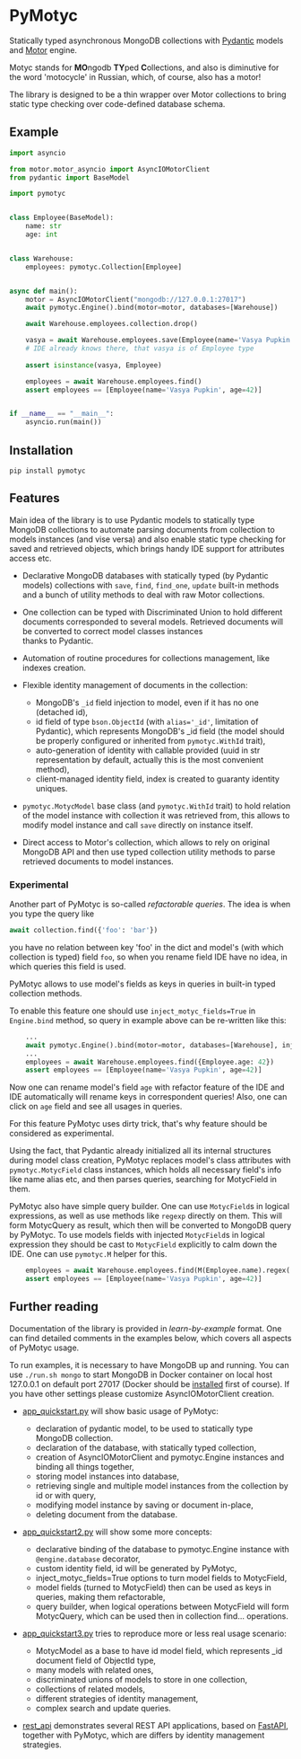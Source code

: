# PyMotyc

Statically typed asynchronous MongoDB collections with [Pydantic](https://pydantic-docs.helpmanual.io/) models and [Motor](https://motor.readthedocs.io/) engine.

Motyc stands for **MO**ngodb **TY**ped **C**ollections, and also is diminutive for the word 'motocycle' in Russian, 
which, of course, also has a motor!

The library is designed to be a thin wrapper over Motor collections to bring static type 
checking over code-defined database schema.


## Example

```python
import asyncio

from motor.motor_asyncio import AsyncIOMotorClient
from pydantic import BaseModel

import pymotyc


class Employee(BaseModel):
    name: str
    age: int


class Warehouse:
    employees: pymotyc.Collection[Employee]


async def main():
    motor = AsyncIOMotorClient("mongodb://127.0.0.1:27017")
    await pymotyc.Engine().bind(motor=motor, databases=[Warehouse])

    await Warehouse.employees.collection.drop()

    vasya = await Warehouse.employees.save(Employee(name='Vasya Pupkin', age=42)) 
    # IDE already knows there, that vasya is of Employee type
    
    assert isinstance(vasya, Employee) 

    employees = await Warehouse.employees.find()
    assert employees == [Employee(name='Vasya Pupkin', age=42)]


if __name__ == "__main__":
    asyncio.run(main())

```

## Installation

```
pip install pymotyc
```

## Features

Main idea of the library is to use Pydantic models to statically type MongoDB collections 
to automate parsing documents from collection to models instances (and vise versa) and also
enable static type checking for saved and retrieved objects, which brings handy IDE support 
for attributes access etc.

- Declarative MongoDB databases with statically typed (by Pydantic models) collections 
  with `save`, `find`, `find_one`, `update` built-in methods and a bunch of utility methods 
  to deal with raw Motor collections.

  
- One collection can be typed with Discriminated Union to hold different documents corresponded 
  to several models. Retrieved documents will be converted to correct model classes instances  
  thanks to Pydantic.

  
- Automation of routine procedures for collections management, like indexes creation.


- Flexible identity management of documents in the collection:
    * MongoDB's `_id` field injection to model, even if it has no one (detached id),
    * id field of type `bson.ObjectId` (with `alias='_id'`, limitation of Pydantic), which represents MongoDB's _id field 
      (the model should be properly configured or inherited from `pymotyc.WithId` trait),
    * auto-generation of identity with callable provided (uuid in str representation by default, actually this is the most convenient method),
    * client-managed identity field, index is created to guaranty identity uniques. 


- `pymotyc.MotycModel` base class (and `pymotyc.WithId` trait) to hold relation of the model instance with
  collection it was retrieved from, this allows to modify model instance and call `save` directly on 
  instance itself.

  
- Direct access to Motor's collection, which allows to rely on original MongoDB API and then use typed
  collection utility methods to parse retrieved documents to model instances.

### Experimental

Another part of PyMotyc is so-called *refactorable queries*. The idea is when you type the query like

```python
await collection.find({'foo': 'bar'})
```

you have no relation between key 'foo' in the dict and model's (with which collection is typed) field `foo`,
so when you rename field IDE have no idea, in which queries this field is used.

PyMotyc allows to use model's fields as keys in queries in built-in typed collection methods.

To enable this feature one should use `inject_motyc_fields=True` in `Engine.bind` method, 
so query in example above can be re-written like this:

```python
    ...
    await pymotyc.Engine().bind(motor=motor, databases=[Warehouse], inject_motyc_fields=True)
    ...
    employees = await Warehouse.employees.find({Employee.age: 42})
    assert employees == [Employee(name='Vasya Pupkin', age=42)]
```

Now one can rename model's field `age` with refactor feature of the IDE and IDE automatically 
will rename keys in correspondent queries! Also, one can click on `age` field and see all usages in queries. 

For this feature PyMotyc uses dirty trick, that's why feature should be considered as experimental. 

Using the fact, that Pydantic already initialized all its internal structures during model class creation, 
PyMotyc replaces model's class attributes with `pymotyc.MotycField` class instances, which holds 
all necessary field's info like name alias etc, and then parses queries, searching for MotycField in them.

PyMotyc also have simple query builder. One can use `MotycField`s in logical expressions, as well as use
methods like `regexp` directly on them. This will form MotycQuery as result, which then will be converted
to MongoDB query by PyMotyc. To use models fields with injected `MotycField`s in logical expression
they should be cast to `MotycField` explicitly to calm down the IDE. One can use `pymotyc.M` helper for this.

```python
    employees = await Warehouse.employees.find(M(Employee.name).regex('Vasya') & M(Employee.age) == 42)
    assert employees == [Employee(name='Vasya Pupkin', age=42)]
```

## Further reading

Documentation of the library is provided in *learn-by-example* format. 
One can find detailed comments in the examples below, which covers all aspects of PyMotyc usage.

To run examples, it is necessary to have MongoDB up and running. You can use `./run.sh mongo`
to start MongoDB in Docker container on local host 127.0.0.1 on default port 27017 
(Docker should be [installed](https://docs.docker.com/engine/install/) first of course). 
If you have other settings please customize AsyncIOMotorClient creation.


- [app_quickstart.py](examples/app_quickstart.py) will show basic usage of PyMotyc:
    - declaration of pydantic model, to be used to statically type MongoDB collection.
    - declaration of the database, with statically typed collection,
    - creation of AsyncIOMotorClient and pymotyc.Engine instances and binding all things together,
    - storing model instances into database,
    - retrieving single and multiple model instances from the collection by id or with query,
    - modifying model instance by saving or document in-place,
    - deleting document from the database.


- [app_quickstart2.py](examples/app_quickstart2.py) will show some more concepts:
    - declarative binding of the database to pymotyc.Engine instance with `@engine.database` decorator,
    - custom identity field, id will be generated by PyMotyc,
    - inject_motyc_fields=True options to turn model fields to MotycField,
    - model fields (turned to MotycField) then can be used as keys in queries, making them refactorable,
    - query builder, when logical operations between MotycField will form MotycQuery,
      which can be used then in collection find... operations.
      

- [app_quickstart3.py](examples/app_quickstart3.py) tries to reproduce more or less real usage scenario:
    - MotycModel as a base to have id model field, which represents _id document field of ObjectId type,
    - many models with related ones,
    - discriminated unions of models to store in one collection,
    - collections of related models,
    - different strategies of identity management,
    - complex search and update queries.

  
- [rest_api](examples/rest_api) demonstrates several REST API applications, based on [FastAPI](https://fastapi.tiangolo.com/),
  together with PyMotyc, which are differs by identity management strategies. 
